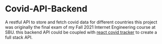 # Covid-API-Backend
A restful API to store and fetch covid data for different countries
this project was originally the final exam of my Fall 2021 Internet Engineering course at SBU.
this backend API could be coupled with [react covid tracker](https://github.com/mehrshad-sdtn/React-Covid-Tracker) to create a full stack API.

